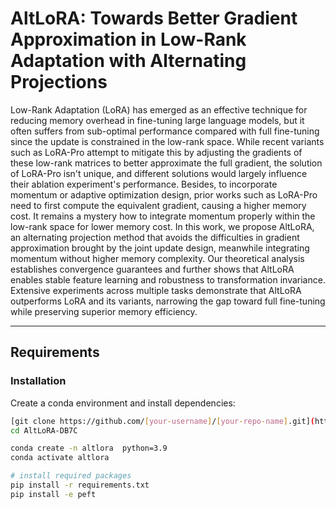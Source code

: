 # AltLoRA: Towards Better Gradient Approximation in Low-Rank Adaptation with Alternating Projections


Low-Rank Adaptation (LoRA) has emerged as an effective technique for reducing memory overhead in fine-tuning large language models, but it often suffers from sub-optimal performance compared with full fine-tuning since the update is constrained in the low-rank space. While recent variants such as LoRA-Pro attempt to mitigate this by adjusting the gradients of these low-rank matrices to better approximate the full gradient, the solution of LoRA-Pro isn't unique, and different solutions would largely influence their ablation experiment's performance. Besides, to incorporate momentum or adaptive optimization design, prior works such as LoRA-Pro need to first compute the equivalent gradient, causing a higher memory cost. It remains a mystery how to integrate momentum properly within the low-rank space for lower memory cost. In this work, we propose AltLoRA, an alternating projection method that avoids the difficulties in gradient approximation brought by the joint update design, meanwhile integrating momentum without higher memory complexity. Our theoretical analysis establishes convergence guarantees and further shows that AltLoRA enables stable feature learning and robustness to transformation invariance. Extensive experiments across multiple tasks demonstrate that AltLoRA outperforms LoRA and its variants, narrowing the gap toward full fine-tuning while preserving superior memory efficiency.

---

## Requirements

### Installation

Create a conda environment and install dependencies:

```bash
[git clone https://github.com/[your-username]/[your-repo-name].git](https://anonymous.4open.science/r/AltLoRA-DB7C/)
cd AltLoRA-DB7C

conda create -n altlora  python=3.9
conda activate altlora

# install required packages
pip install -r requirements.txt
pip install -e peft


